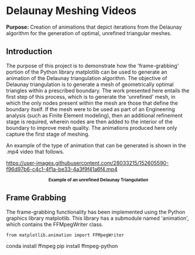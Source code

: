# Delaunay Meshing Videos
<strong>Purpose:</strong> Creation of animations that depict iterations from the Delaunay algorithm for the generation of optimal, unrefined triangular meshes.

## Introduction

<p>
The purpose of this project is to demonstrate how the 'frame-grabbing' portion of the Python library matplotlib can be used to generate an animation of the
Delaunay triangulation algorithm. The objective of Delaunay triangulation is to generate a mesh of geometrically optimal triangles within a prescribed boundary.
The work presented here entails the first step of this process, which is to generate the 'unrefined' mesh, in which the only nodes present within the mesh are those 
that define the boundary itself. If the mesh were to be used as part of an Engineering analysis (such as Finite Element modeling), then an additional refinement stage is required,
wherein nodes are then added to the interior of the boundary to improve mesh quality. The animations produced here only capture the first stage of meshing.
</p>
<p>
An example of the type of animation that can be generated is shown in the .mp4 video that follows. 

https://user-images.githubusercontent.com/28033215/152605590-f96d97b6-c4c1-4f1a-be33-4a3f9f41a6f4.mp4

<p align="center">
    <strong><small>Example of an unrefined Delaunay Triangulation</small></strong>
</p>

## Frame Grabbing

<p>
The frame-grabbing functionality has been implemented using the Python graphics library matplotlib. This library has a submodule named 'animation', 
which contains the FFMpegWriter class.
    
    from matplotlib.animation import FFMpegWriter

</p>

conda install ffmpeg
pip install ffmpeg-python


